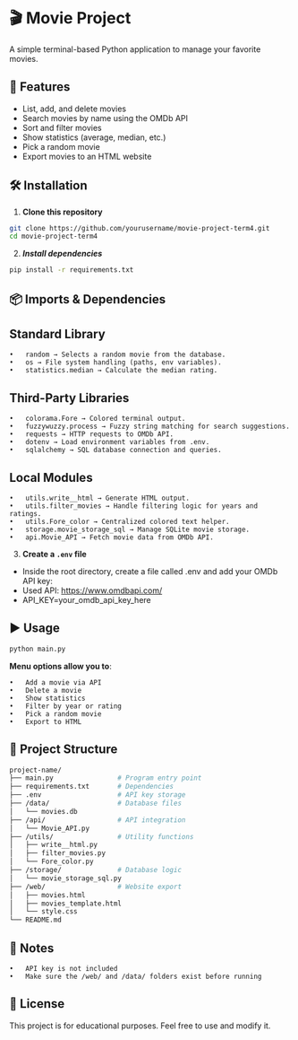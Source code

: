 # 🎬 Movie Project

A simple terminal-based Python application to manage your favorite movies.

## 🚀 Features

- List, add, and delete movies
- Search movies by name using the OMDb API
- Sort and filter movies
- Show statistics (average, median, etc.)
- Pick a random movie
- Export movies to an HTML website

## 🛠️ Installation

1. **Clone this repository**

```bash
git clone https://github.com/yourusername/movie-project-term4.git
cd movie-project-term4
```

2.	***Install dependencies***
```bash
pip install -r requirements.txt
```
## 📦 Imports & Dependencies

## Standard Library
	•	random → Selects a random movie from the database.
	•	os → File system handling (paths, env variables).
	•	statistics.median → Calculate the median rating.

## Third-Party Libraries
	•	colorama.Fore → Colored terminal output.
	•	fuzzywuzzy.process → Fuzzy string matching for search suggestions.
	•	requests → HTTP requests to OMDb API.
	•	dotenv → Load environment variables from .env.
	•	sqlalchemy → SQL database connection and queries.

## Local Modules
	•	utils.write__html → Generate HTML output.
	•	utils.filter_movies → Handle filtering logic for years and ratings.
	•	utils.Fore_color → Centralized colored text helper.
	•	storage.movie_storage_sql → Manage SQLite movie storage.
	•	api.Movie_API → Fetch movie data from OMDb API.

3. **Create a `.env` file**
- Inside the root directory, create a file called .env and add your OMDb API key:
- Used API: https://www.omdbapi.com/
- API_KEY=your_omdb_api_key_here


## ▶️ Usage
```bash
python main.py
```
**Menu options allow you to**:

	•	Add a movie via API
	•	Delete a movie
	•	Show statistics
	•	Filter by year or rating
	•	Pick a random movie
	•	Export to HTML

## 📁 Project Structure
```bash
project-name/
├── main.py                # Program entry point
├── requirements.txt       # Dependencies
├── .env                   # API key storage
├── /data/                 # Database files
│   └── movies.db
├── /api/                  # API integration
│   └── Movie_API.py
├── /utils/                # Utility functions
│   ├── write__html.py
│   ├── filter_movies.py
│   └── Fore_color.py
├── /storage/              # Database logic
│   └── movie_storage_sql.py
├── /web/                  # Website export
│   ├── movies.html
│   ├── movies_template.html
│   └── style.css
└── README.md
```

## 🔐 Notes
	•	API key is not included
	•	Make sure the /web/ and /data/ folders exist before running

## 📃 License

This project is for educational purposes. Feel free to use and modify it.